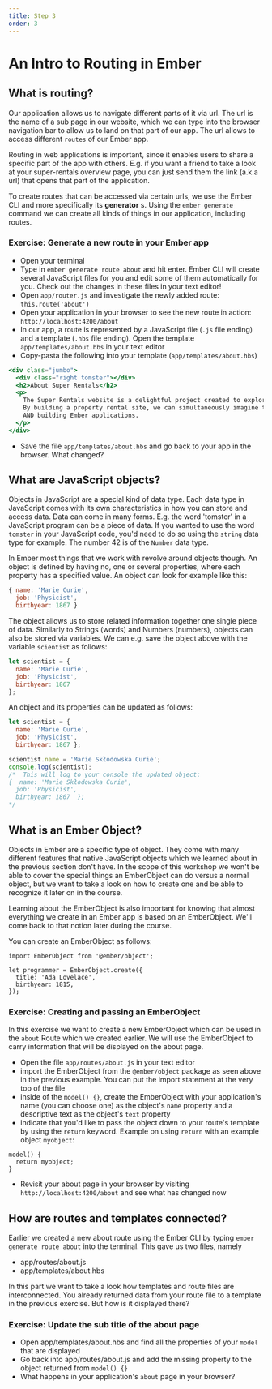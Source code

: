 ```yaml
---
title: Step 3
order: 3
---
```


# An Intro to Routing in Ember

## What is routing?

Our application allows us to navigate different parts of it via url. The url is the name of a sub page in our website, which we can type into the browser navigation bar to allow us to land on that part of our app. The url allows to access different `routes` of our Ember app.

Routing in web applications is important, since it enables users to share a specific part of the app with others. E.g. if you want a friend to take a look at your super-rentals overview page, you can just send them the link (a.k.a url) that opens that part of the application.

To create routes that can be accessed via certain urls, we use the Ember CLI and more specifically its **generator** s. Using the `ember generate` command we can create all kinds of things in our application, including routes.

<!--
- Exercise: Generate a Route (‘about’). What is a route? Investigate new page in browser.
- Exercise: Copy-paste template into route. Observe server reload and page in the browser.
- Primer: Objects in JavaScript. What are values and properties?
- Ember Object Model. What is an EmberObject, how does it look like? -->


### Exercise: Generate a new route in your Ember app

- Open your terminal
- Type in `ember generate route about` and hit enter. Ember CLI will create several JavaScript files for you and edit some of them automatically for you. Check out the changes in these files in your text editor!
- Open `app/router.js` and investigate the newly added route: `this.route('about')`
- Open your application in your browser to see the new route in action: `http://localhost:4200/about`
- In our app, a route is represented by a JavaScript file (`.js` file ending) and a template (`.hbs` file ending). Open the template `app/templates/about.hbs` in your text editor
- Copy-pasta the following into your template (`app/templates/about.hbs`)

```hbs
<div class="jumbo">
  <div class="right tomster"></div>
  <h2>About Super Rentals</h2>
  <p>
    The Super Rentals website is a delightful project created to explore Ember.
    By building a property rental site, we can simultaneously imagine traveling
    AND building Ember applications.
  </p>
</div>
```

- Save the file `app/templates/about.hbs` and go back to your app in the browser. What changed?


## What are JavaScript objects?

Objects in JavaScript are a special kind of data type. Each data type in JavaScript comes with its own characteristics in how you can store and access data. Data can come in many forms. E.g. the word 'tomster' in a JavaScript program can be a piece of data. If you wanted to use the word `tomster` in your JavaScript code, you'd need to do so using the `string` data type for example. The number 42 is of the `Number` data type.


In Ember most things that we work with revolve around objects though. An object is defined by having no, one or several properties, where each property has a specified value. An object can look for example like this:


```js
{ name: 'Marie Curie',
  job: 'Physicist',
  birthyear: 1867 }
```

The object allows us to store related information together one single piece of data. Similarly to Strings (words) and Numbers (numbers), objects can also be stored via variables. We can e.g. save the object above with the variable `scientist` as follows:


```js
let scientist = {
  name: 'Marie Curie',
  job: 'Physicist',
  birthyear: 1867
};
```


An object and its properties can be updated as follows:

```js
let scientist = {
  name: 'Marie Curie',
  job: 'Physicist',
  birthyear: 1867 };

scientist.name = 'Marie Skłodowska Curie';
console.log(scientist);
/*  This will log to your console the updated object:
{  name: 'Marie Skłodowska Curie',
  job: 'Physicist',
  birthyear: 1867  };
*/

```

## What is an Ember Object?

Objects in Ember are a specific type of object. They come with many different features that native JavaScript objects which we learned about in the previous section don't have. In the scope of this workshop we won't be able to cover the special things an EmberObject can do versus a normal object, but we want to take a look on how to create one and be able to recognize it later on in the course.

Learning about the EmberObject is also important for knowing that almost everything we create in an Ember app is based on an EmberObject. We'll come back to that notion later during the course.

You can create an EmberObject as follows:


```
import EmberObject from '@ember/object';

let programmer = EmberObject.create({
  title: 'Ada Lovelace',
  birthyear: 1815,
});

```


### Exercise: Creating and passing an EmberObject

In this exercise we want to create a new EmberObject which can be used in the `about` Route which we created earlier. We will use the EmberObject to carry information that will be displayed on the about page.

- Open the file `app/routes/about.js` in your text editor
- import the EmberObject from the `@ember/object` package as seen above in the previous example. You can put the import statement at the very top of the file
- inside of the `model() {}`, create the EmberObject with your application's name (you can choose one) as the object's `name` property and a descriptive text as the object's `text` property
- indicate that you'd like to pass the object down to your route's template by using the `return` keyword. Example on using `return` with an example object `myobject`:

```
model() {
  return myobject;
}

```

- Revisit your about page in your browser by visiting `http://localhost:4200/about` and see what has changed now


## How are routes and templates connected?

Earlier we created a new about route using the Ember CLI by typing `ember generate route about` into the terminal. This gave us two files, namely

- app/routes/about.js
- app/templates/about.hbs

In this part we want to take a look how templates and route files are interconnected. You already returned data from your route file to a template in the previous exercise. But how is it displayed there?

### Exercise: Update the sub title of the about page

- Open app/templates/about.hbs and find all the properties of your `model` that are displayed
- Go back into app/routes/about.js and add the missing property to the object returned from `model() {}`
- What happens in your application's `about` page in your browser?
